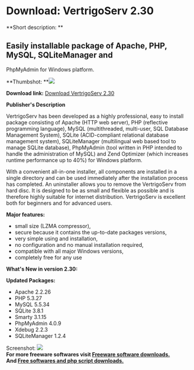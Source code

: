 # Download: VertrigoServ 2.30

**Short description: **

## Easily installable package of Apache, PHP, MySQL, SQLiteManager and
PhpMyAdmin for Windows platform.

  
**Thumbshot: **![](http://www.freewarefiles.com/screenshot/vertrigoserv_md.gif)   
  
**Download link:** [Download VertrigoServ 2.30](http://freesoftwares.boysofts.com/VertrigoServ_program_17318.html)  
  

**Publisher's Description**  
  

VertrigoServ has been developed as a highly professional, easy to install
package consisting of Apache (HTTP web server), PHP (reflective programming
language), MySQL (multithreaded, multi-user, SQL Database Management System),
SQLite (ACID-compliant relational database management system), SQLiteManager
(multilingual web based tool to manage SQLite database), PhpMyAdmin (tool
written in PHP intended to handle the administration of MySQL) and Zend
Optimizer (which increases runtime performance up to 40%) for Windows
platform.

With a convenient all-in-one installer, all components are installed in a
single directory and can be used immediately after the installation process
has completed. An uninstaller allows you to remove the VertrigoServ from hard
disc. It is designed to be as small and flexible as possible and is therefore
highly suitable for internet distribution. VertrigoServ is excellent both for
beginners and for advanced users.

**Major features:**

  * small size (LZMA compressor), 
  * secure because it contains the up-to-date packages versions, 
  * very simple using and installation, 
  * no configuration and no manual installation required, 
  * compatible with all major Windows versions, 
  * completely free for any use 

**What's New in version 2.30:**

**Updated Packages:**

  * Apache 2.2.26 
  * PHP 5.3.27 
  * MySQL 5.5.34 
  * SQLite 3.8.1 
  * Smarty 3.1.15 
  * PhpMyAdmin 4.0.9 
  * Xdebug 2.2.3 
  * SQLiteManager 1.2.4 

  
  
Screenshot: ![](http://www.freewarefiles.com/screenshot/vertrigoserv.gif)  
**For more freeware softwares visit [Freeware software downloads.](http://freesoftwares.boysofts.com/)**   
**And [Free softwares and php script downloads.](http://www.boysofts.com/)**

